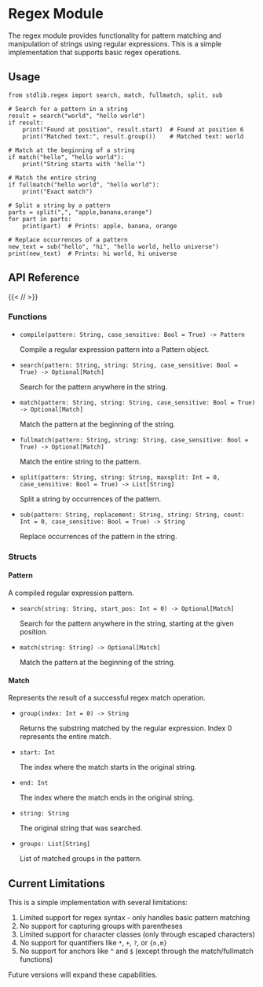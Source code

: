 # Regex Module

The regex module provides functionality for pattern matching and manipulation
of strings using regular expressions. This is a simple implementation that
supports basic regex operations.

## Usage

```mojo
from stdlib.regex import search, match, fullmatch, split, sub

# Search for a pattern in a string
result = search("world", "hello world")
if result:
    print("Found at position", result.start)  # Found at position 6
    print("Matched text:", result.group())    # Matched text: world

# Match at the beginning of a string
if match("hello", "hello world"):
    print("String starts with 'hello'")

# Match the entire string
if fullmatch("hello world", "hello world"):
    print("Exact match")

# Split a string by a pattern
parts = split(",", "apple,banana,orange")
for part in parts:
    print(part)  # Prints: apple, banana, orange

# Replace occurrences of a pattern
new_text = sub("hello", "hi", "hello world, hello universe")
print(new_text)  # Prints: hi world, hi universe
```

## API Reference

{{< /*<!-- markdownlint-disable MD013 -->*/ >}}

### Functions

- `compile(pattern: String, case_sensitive: Bool = True) -> Pattern`

  Compile a regular expression pattern into a Pattern object.

- `search(pattern: String, string: String, case_sensitive: Bool = True)
   -> Optional[Match]`

  Search for the pattern anywhere in the string.

- `match(pattern: String, string: String, case_sensitive: Bool = True)
   -> Optional[Match]`

  Match the pattern at the beginning of the string.

- `fullmatch(pattern: String, string: String, case_sensitive: Bool = True)
   -> Optional[Match]`

  Match the entire string to the pattern.

- `split(pattern: String, string: String, maxsplit: Int = 0,
   case_sensitive: Bool = True) -> List[String]`

  Split a string by occurrences of the pattern.

- `sub(pattern: String, replacement: String, string: String, count: Int = 0,
   case_sensitive: Bool = True) -> String`

  Replace occurrences of the pattern in the string.

### Structs

#### Pattern

A compiled regular expression pattern.

- `search(string: String, start_pos: Int = 0) -> Optional[Match]`

  Search for the pattern anywhere in the string, starting at the given
  position.

- `match(string: String) -> Optional[Match]`

  Match the pattern at the beginning of the string.

#### Match

Represents the result of a successful regex match operation.

- `group(index: Int = 0) -> String`

  Returns the substring matched by the regular expression. Index 0 represents
  the entire match.

- `start: Int`

  The index where the match starts in the original string.

- `end: Int`

  The index where the match ends in the original string.

- `string: String`

  The original string that was searched.

- `groups: List[String]`

  List of matched groups in the pattern.

## Current Limitations

This is a simple implementation with several limitations:

1. Limited support for regex syntax - only handles basic pattern matching
2. No support for capturing groups with parentheses
3. Limited support for character classes (only through escaped characters)
4. No support for quantifiers like `*`, `+`, `?`, or `{n,m}`
5. No support for anchors like `^` and `$` (except through the match/fullmatch
   functions)

Future versions will expand these capabilities.
